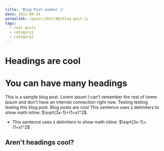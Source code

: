 ```yaml
---
title: 'Blog Post number 1'
date: 2012-08-14
permalink: /posts/2012/08/blog-post-1/
tags:
  - cool posts
  - category1
  - category2
---
```




Headings are cool
======

You can have many headings
======
This is a sample blog post. Lorem ipsum I can't remember the rest of lorem ipsum and don't have an internet connection right now. Testing testing testing this blog post. Blog posts are cool This sentence uses `$` delimiters to show math inline:  $\sqrt{3x-1}+(1+x)^2$.

* This sentence uses `$` delimiters to show math inline:  $\sqrt{3x-1}+(1+x)^2$

Aren't headings cool?
------
